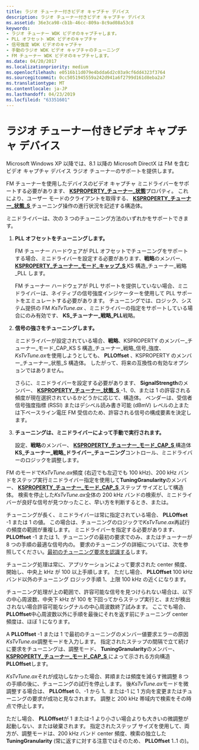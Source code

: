 ```yaml
---
title: ラジオ チューナー付きビデオ キャプチャ デバイス
description: ラジオ チューナー付きビデオ キャプチャ デバイス
ms.assetid: 36e3ca98-cb1b-46cc-809a-8c9ad08a53c8
keywords:
- ラジオ チューナー WDK ビデオのキャプチャします。
- PLL オフセット WDK ビデオのキャプチャ
- 信号強度 WDK ビデオのキャプチャ
- 手動のラジオ WDK ビデオ キャプチャのチューニング
- FM チューナー WDK ビデオのキャプチャします。
ms.date: 04/20/2017
ms.localizationpriority: medium
ms.openlocfilehash: e0516b11d079e4bdda6d2c03a9cf6dd4323f3764
ms.sourcegitcommit: 0cc5051945559a242d941a6f2799d161d8eba2a7
ms.translationtype: MT
ms.contentlocale: ja-JP
ms.lasthandoff: 04/23/2019
ms.locfileid: "63351601"
---
```

# <a name="video-capture-devices-with-radio-tuners"></a>ラジオ チューナー付きビデオ キャプチャ デバイス


Microsoft Windows XP 以降では、8.1 以降の Microsoft DirectX は FM を含むビデオ キャプチャ デバイス ラジオ チューナーのサポートを提供します。

FM チューナーを使用したデバイスのビデオ キャプチャ ミニドライバーをサポートする必要があります、 [ **KSPROPERTY\_チューナー\_状態**](https://msdn.microsoft.com/library/windows/hardware/ff565921)プロパティ。 これにより、ユーザー モードのクライアントを取得する、 [ **KSPROPERTY\_チューナー\_状態\_S** ](https://msdn.microsoft.com/library/windows/hardware/ff565925)チューニング操作の進行状況を記述する構造体。

ミニドライバーは、次の 3 つのチューニング方法のいずれかをサポートできます。

1.  **PLL オフセットをチューニングします。**

    FM チューナー ハードウェアが PLL オフセットでチューニングをサポートする場合、ミニドライバーを設定する必要があります、**戦略**のメンバー、 [ **KSPROPERTY\_チューナー\_モード\_キャップ\_S** ](https://msdn.microsoft.com/library/windows/hardware/ff565872) KS 構造\_チューナー\_戦略\_PLL します。

    FM チューナー ハードウェアが PLL サポートを提供していない場合、ミニドライバーは、ネイティブの信号強度インジケーターを使用して PLL サポートをエミュレートする必要があります。 チューニングでは、ロジック、システム提供の FM *KsTvTune.ax* 、ミニドライバーの指定をサポートしている場合にのみ有効です、 **KS\_チューナー\_戦略\_PLL**戦略。

2.  **信号の強さをチューニングします。**

    ミニドライバーが設定されている場合、**戦略**、KSPROPERTY のメンバー\_チューナー\_モード\_CAP\_KS S 構造\_チューナー\_戦略\_信号\_強度、 *KsTvTune.ax*を使用しようとしても、 **PLLOffset** 、KSPROPERTY のメンバー\_チューナー\_状態\_S 構造体。 したがって、将来の互換性の有効なオプションではありません。

    さらに、ミニドライバーを設定する必要があります、 **SignalStrength**のメンバー、 [ **KSPROPERTY\_チューナー\_状態\_S** ](https://msdn.microsoft.com/library/windows/hardware/ff565925)-1、0、または 1 の許容される頻度が現在選択されているかどうかに応じて、構造体。 ベンダーは、受信者信号強度指標 (RSSI) またはデシベル読み書き可能 (dBmV) レベルの上または下ベースライン電圧 FM 受信のため、許容される信号の構成要素を決定します。

3.  **チューニングは、ミニドライバーによって手動で実行されます。**

    設定、**戦略**のメンバー、 [ **KSPROPERTY\_チューナー\_モード\_CAP\_S** ](https://msdn.microsoft.com/library/windows/hardware/ff565872) 構造体**KS\_チューナー\_戦略\_ドライバー\_チューニング**コントロール、ミニドライバーのロジックを調整します。

FM のモードで*KsTvTune.ax*頻度 (右辺でも左辺でも 100 kHz)、200 kHz バンドをステップ実行ミニドライバー指定を使用して**TuningGranularity**のメンバー、 [ **KSPROPERTY\_チューナー\_モード\_CAP\_S** ](https://msdn.microsoft.com/library/windows/hardware/ff565872)ステップ サイズとして構造体。 検索を停止した*KsTvTune.ax*全体の 200 kHz バンドの検索が、ミニドライバーが良好な信号が見つかったこと、早い方を判断するとき、または。

チューニングが長く、ミニドライバーは常に指定されている場合、 **PLLOffset** -1 または 1 の値。 この場合は、チューニングのロジックで*KsTvTune.ax*再試行の頻度の範囲が重複します。 ミニドライバーを指定する必要があります、 **PLLOffset** -1 または 1、チューニングの最初の要求でのみ、またはチューナーが 8 つの手順の最適な信号内の。 要求のチューニングの詳細については、次を参照してください。[最初のチューニング要求を認識する](recognizing-the-first-tuning-request.md)します。

チューニング処理は常に、アプリケーションによって要求された center 頻度、開始し、中央上 kHz が 100 以上手順します。 ただし場合、 **PLLOffset** 100 kHz バンド以外のチューニング ロジック手順 1、上限 100 kHz の近くになります。

チューニング処理が上の範囲で、許容可能な信号を見つけられない場合は、以下の中心周波数、中央下 kHz が 100 を下回ってからステップ実行と、まだが検出されない場合許容可能なシグナルの中心周波数終了試みます。 ここでも場合、 **PLLOffset**中心周波数以外に手順を最後にそれを返す前にチューニング center 頻度は、ほぼ 1 になります。

A **PLLOffset** -1 または 1 で最初のチューニングのメンバー値要求エラーの原因*KsTvTune.ax*調整モードを入力します。 指定されたステップの間隔で立て続けに要求をチューニングは、調整モード、 **TuningGranularity**のメンバー、 [ **KSPROPERTY\_チューナー\_モード\_CAP\_S** ](https://msdn.microsoft.com/library/windows/hardware/ff565872)によって示される方向構造**PLLOffset**します。

*KsTvTune.ax*それが成功しなかった場合、昇順または頻度を減らす微調整 8 つの手順の後に、チューニングの試行を停止します。 後*KsTvTune.ax*モードを微調整する場合は、 **PLLOffset** 0、-1 から 1、または-1 に 1 方向を変更またはチューニングの要求が成功と見なされます。 調整と 200 kHz 帯域内で検索をその時点で停止します。

ただし場合、 **PLLOffset**が 1 または-1 より小さい場合よりも大きいの微調整が起動しない、または破棄されます。 指定されたステップ サイズを使用して、両方が、調整モードは、200 kHz バンド center 頻度、検索の独立した**TuningGranularity** (常に返すに対する注意ではそのため、 **PLLOffset** 1..1 の)。

 

 




